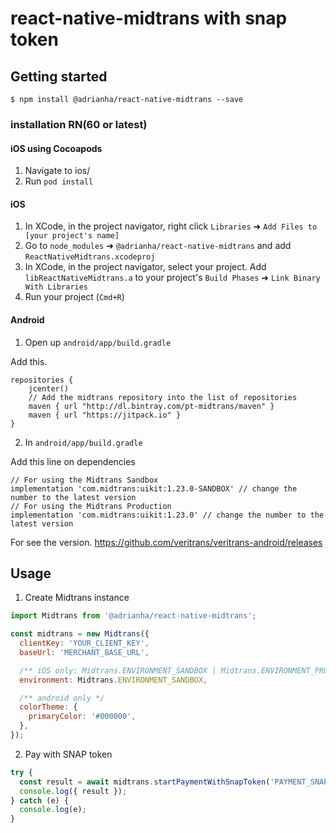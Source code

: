 # react-native-midtrans with snap token

## Getting started

`$ npm install @adrianha/react-native-midtrans --save`

### installation RN(60 or latest)

#### iOS using Cocoapods

1. Navigate to ios/
2. Run `pod install`

#### iOS

1. In XCode, in the project navigator, right click `Libraries` ➜ `Add Files to [your project's name]`
2. Go to `node_modules` ➜ `@adrianha/react-native-midtrans` and add `ReactNativeMidtrans.xcodeproj`
3. In XCode, in the project navigator, select your project. Add `libReactNativeMidtrans.a` to your project's `Build Phases` ➜ `Link Binary With Libraries`
4. Run your project (`Cmd+R`)

#### Android

1. Open up `android/app/build.gradle`

Add this.

```
repositories {
    jcenter()
    // Add the midtrans repository into the list of repositories
    maven { url "http://dl.bintray.com/pt-midtrans/maven" }
    maven { url "https://jitpack.io" }
}
```

2. In `android/app/build.gradle`

Add this line on dependencies

```
// For using the Midtrans Sandbox
implementation 'com.midtrans:uikit:1.23.0-SANDBOX' // change the number to the latest version
// For using the Midtrans Production
implementation 'com.midtrans:uikit:1.23.0' // change the number to the latest version
```

For see the version. https://github.com/veritrans/veritrans-android/releases

## Usage

1. Create Midtrans instance

```javascript
import Midtrans from '@adrianha/react-native-midtrans';

const midtrans = new Midtrans({
  clientKey: 'YOUR_CLIENT_KEY',
  baseUrl: 'MERCHANT_BASE_URL',

  /** iOS only: Midtrans.ENVIRONMENT_SANDBOX | Midtrans.ENVIRONMENT_PRODUCTION */
  environment: Midtrans.ENVIRONMENT_SANDBOX,

  /** android only */
  colorTheme: {
    primaryColor: '#000000',
  },
});
```

2. Pay with SNAP token

```javascript
try {
  const result = await midtrans.startPaymentWithSnapToken('PAYMENT_SNAP_TOKEN');
  console.log({ result });
} catch (e) {
  console.log(e);
}
```
